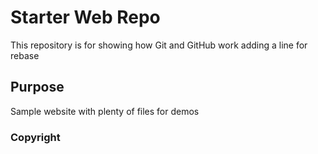 # Starter Web Repo

This repository is for showing how Git and GitHub work
adding a line for rebase

## Purpose

Sample website with plenty of files for demos

### Copyright